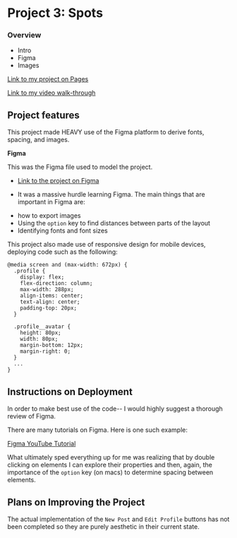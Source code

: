 # Project 3: Spots

### Overview

- Intro
- Figma
- Images

[Link to my project on Pages](https://dylan-tex.github.io/se_project_spots/)

[Link to my video walk-through](https://youtu.be/JNd820fExMw)

## Project features

This project made HEAVY use of the Figma platform to derive fonts, spacing, and images.

**Figma**

This was the Figma file used to model the project.

- [Link to the project on Figma](https://www.figma.com/file/BBNm2bC3lj8QQMHlnqRsga/Sprint-3-Project-%E2%80%94-Spots?type=design&node-id=2%3A60&mode=design&t=afgNFybdorZO6cQo-1)

- It was a massive hurdle learning Figma. The main things that are important in Figma are:

* how to export images
* Using the `option` key to find distances between parts of the layout
* Identifying fonts and font sizes

This project also made use of responsive design for mobile devices, deploying code such as the following:

```
@media screen and (max-width: 672px) {
  .profile {
    display: flex;
    flex-direction: column;
    max-width: 288px;
    align-items: center;
    text-align: center;
    padding-top: 20px;
  }

  .profile__avatar {
    height: 80px;
    width: 80px;
    margin-bottom: 12px;
    margin-right: 0;
  }
  ...
}
```

## Instructions on Deployment

In order to make best use of the code-- I would highly suggest a thorough review of Figma.

There are many tutorials on Figma. Here is one such example:

[Figma YouTube Tutorial](https://www.youtube.com/watch?v=To_ADCVSg5g)

What ultimately sped everything up for me was realizing that by double clicking on elements I can explore their properties and then, again, the importance of the `option` key (on macs) to determine spacing between elements.

## Plans on Improving the Project

The actual implementation of the `New Post` and `Edit Profile` buttons has not been completed so they are purely aesthetic in their current state.
